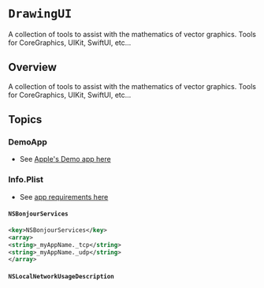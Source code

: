 # ``DrawingUI``

A collection of tools to assist with the mathematics of vector graphics. Tools for CoreGraphics, UIKit, SwiftUI, etc...

## Overview

A collection of tools to assist with the mathematics of vector graphics. Tools for CoreGraphics, UIKit, SwiftUI, etc...

## Topics

### DemoApp
- See [Apple's Demo app here](https://developer.apple.com/documentation/nearbyinteraction/implementing-interactions-between-users-in-close-proximity)

### Info.Plist

- See [app requirements here](https://developer.apple.com/documentation/nearbyinteraction/discovering-peers-with-multipeer-connectivity)

#### `NSBonjourServices`
```xml
<key>NSBonjourServices</key>
<array>
<string>_myAppName._tcp</string>
<string>_myAppName._udp</string>
</array>
```

#### `NSLocalNetworkUsageDescription`
